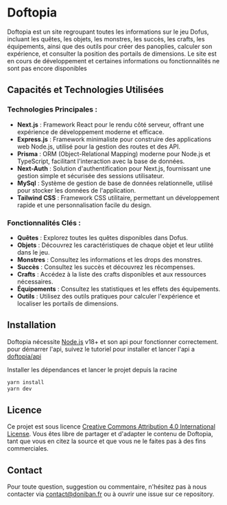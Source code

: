 # Doftopia

Doftopia est un site regroupant toutes les informations sur le jeu Dofus, incluant les quêtes, les objets, les monstres, les succès, les crafts, les équipements, ainsi que des outils pour créer des panoplies, calculer son expérience, et consulter la position des portails de dimensions. Le site est en cours de développement et certaines informations ou fonctionnalités ne sont pas encore disponibles 

## Capacités et Technologies Utilisées

### Technologies Principales :

- **Next.js** : Framework React pour le rendu côté serveur, offrant une expérience de développement moderne et efficace.
- **Express.js** : Framework minimaliste pour construire des applications web Node.js, utilisé pour la gestion des routes et des API.
- **Prisma** : ORM (Object-Relational Mapping) moderne pour Node.js et TypeScript, facilitant l'interaction avec la base de données.
- **Next-Auth** : Solution d'authentification pour Next.js, fournissant une gestion simple et sécurisée des sessions utilisateur.
- **MySql** : Système de gestion de base de données relationnelle, utilisé pour stocker les données de l'application.
- **Tailwind CSS** : Framework CSS utilitaire, permettant un développement rapide et une personnalisation facile du design.

### Fonctionnalités Clés :

- **Quêtes** : Explorez toutes les quêtes disponibles dans Dofus.
- **Objets** : Découvrez les caractéristiques de chaque objet et leur utilité dans le jeu.
- **Monstres** : Consultez les informations et les drops des monstres.
- **Succès** : Consultez les succès et découvrez les récompenses.
- **Crafts** : Accédez à la liste des crafts disponibles et aux ressources nécessaires.
- **Équipements** : Consultez les statistiques et les effets des équipements.
- **Outils** : Utilisez des outils pratiques pour calculer l'expérience et localiser les portails de dimensions.

## Installation

Doftopia nécessite [Node.js](https://nodejs.org/) v18+ et son api pour fonctionner correctement.
pour démarrer l'api, suivez le tutoriel pour installer et lancer l'api a [doftopia/api](https://github.com/doftopia/api)

Installer les dépendances et lancer le projet depuis la racine 
```sh
yarn install
yarn dev
```

## Licence

Ce projet est sous licence [Creative Commons Attribution 4.0 International License](link_to_license). Vous êtes libre de partager et d'adapter le contenu de Doftopia, tant que vous en citez la source et que vous ne le faites pas à des fins commerciales.

## Contact

Pour toute question, suggestion ou commentaire, n'hésitez pas à nous contacter via [contact@doniban.fr](mailto:contact@doniban.fr) ou à ouvrir une issue sur ce repository.
